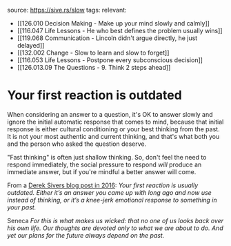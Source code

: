 source: https://sive.rs/slow
tags:
relevant:
- [[126.010 Decision Making - Make up your mind slowly and calmly]]
- [[116.047 Life Lessons - He who best defines the problem usually wins]]
- [[119.068 Communication - Lincoln didn't argue directly, he just delayed]]
- [[132.002 Change - Slow to learn and slow to forget]]
- [[116.053 Life Lessons - Postpone every subconscious decision]]
- [[126.013.09 The Questions - 9. Think 2 steps ahead]]

# Your first reaction is outdated

When considering an answer to a question, it's OK to answer slowly and ignore the initial automatic response that comes to mind, because that initial response is either cultural conditioning or your best thinking from the past. It is not your most authentic and current thinking, and that's what both you and the person who asked the question deserve. 

"Fast thinking" is often just shallow thinking. So, don't feel the need to respond immediately, the social pressure to respond _will_ produce an immediate answer, but if you're mindful a better answer will come.

From a [Derek Sivers blog post in 2016](https://sive.rs/slow): _Your first reaction is usually outdated. Either it’s an answer you came up with long ago and now use instead of thinking, or it’s a knee-jerk emotional response to something in your past._

Seneca _For this is what makes us wicked: that no one of us looks back over his own life. Our thoughts are devoted only to what we are about to do. And yet our plans for the future always depend on the past._
